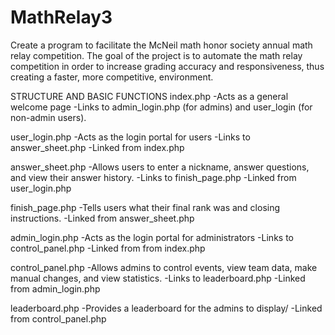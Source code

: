 # MathRelay3
Create a program to facilitate the McNeil math honor society annual math relay competition.
The goal of the project is to automate the math relay competition in order to increase grading accuracy and responsiveness, thus creating a faster, more competitive, environment.

STRUCTURE AND BASIC FUNCTIONS
index.php
  -Acts as a general welcome page
  -Links to admin_login.php (for admins) and user_login (for non-admin users).

user_login.php
  -Acts as the login portal for users
  -Links to answer_sheet.php
  -Linked from index.php
  
answer_sheet.php
  -Allows users to enter a nickname, answer questions, and view their answer history.
  -Links to finish_page.php
  -Linked from user_login.php
  
finish_page.php
  -Tells users what their final rank was and closing instructions.
  -Linked from answer_sheet.php

admin_login.php
  -Acts as the login portal for administrators
  -Links to control_panel.php
  -Linked from from index.php
  
control_panel.php
  -Allows admins to control events, view team data, make manual changes, and view statistics.
  -Links to leaderboard.php
  -Linked from admin_login.php

leaderboard.php
  -Provides a leaderboard for the admins to display/
  -Linked from control_panel.php
  

